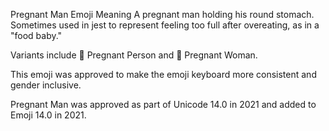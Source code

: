 Pregnant Man Emoji Meaning
A pregnant man holding his round stomach. Sometimes used in jest to represent feeling too full after overeating, as in a "food baby."

Variants include 🫄 Pregnant Person and 🫃 Pregnant Woman.

This emoji was approved to make the emoji keyboard more consistent and gender inclusive.

Pregnant Man was approved as part of Unicode 14.0 in 2021 and added to Emoji 14.0 in 2021.